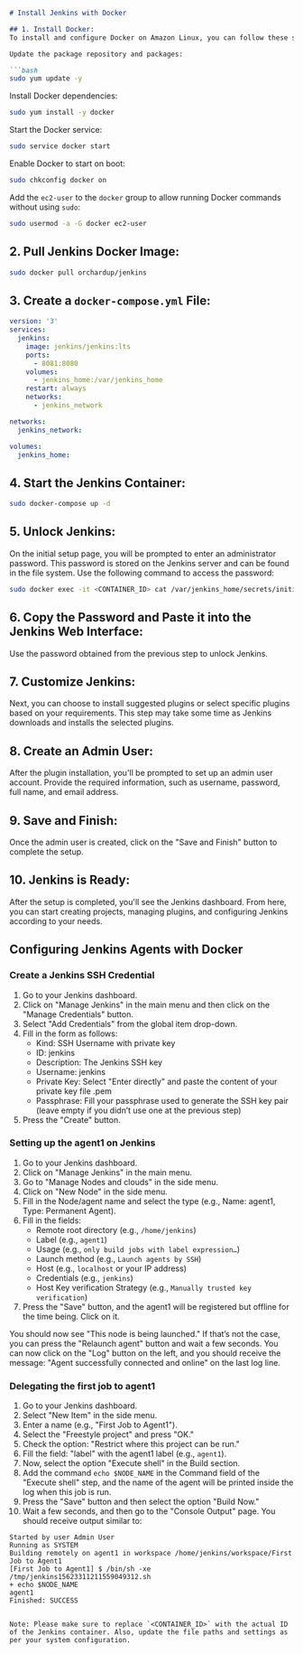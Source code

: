 ```markdown
# Install Jenkins with Docker

## 1. Install Docker:
To install and configure Docker on Amazon Linux, you can follow these steps:

Update the package repository and packages:

```bash
sudo yum update -y
```

Install Docker dependencies:

```bash
sudo yum install -y docker
```

 Start the Docker service:

```bash
sudo service docker start
```

Enable Docker to start on boot:

```bash
sudo chkconfig docker on
```

Add the `ec2-user` to the `docker` group to allow running Docker commands without using `sudo`:

```bash
sudo usermod -a -G docker ec2-user
```


## 2. Pull Jenkins Docker Image:
```bash
sudo docker pull orchardup/jenkins
```

## 3. Create a `docker-compose.yml` File:
```yaml
version: '3'
services:
  jenkins:
    image: jenkins/jenkins:lts
    ports:
      - 8081:8080
    volumes:
      - jenkins_home:/var/jenkins_home
    restart: always
    networks:
      - jenkins_network

networks:
  jenkins_network:

volumes:
  jenkins_home:
```

## 4. Start the Jenkins Container:
```bash
sudo docker-compose up -d
```

## 5. Unlock Jenkins:
On the initial setup page, you will be prompted to enter an administrator password. This password is stored on the Jenkins server and can be found in the file system. Use the following command to access the password:
```bash
sudo docker exec -it <CONTAINER_ID> cat /var/jenkins_home/secrets/initialAdminPassword
```

## 6. Copy the Password and Paste it into the Jenkins Web Interface:
Use the password obtained from the previous step to unlock Jenkins.

## 7. Customize Jenkins:
Next, you can choose to install suggested plugins or select specific plugins based on your requirements. This step may take some time as Jenkins downloads and installs the selected plugins.

## 8. Create an Admin User:
After the plugin installation, you'll be prompted to set up an admin user account. Provide the required information, such as username, password, full name, and email address.

## 9. Save and Finish:
Once the admin user is created, click on the "Save and Finish" button to complete the setup.

## 10. Jenkins is Ready:
After the setup is completed, you'll see the Jenkins dashboard. From here, you can start creating projects, managing plugins, and configuring Jenkins according to your needs.

## Configuring Jenkins Agents with Docker

### Create a Jenkins SSH Credential
1. Go to your Jenkins dashboard.
2. Click on "Manage Jenkins" in the main menu and then click on the "Manage Credentials" button.
3. Select "Add Credentials" from the global item drop-down.
4. Fill in the form as follows:
   - Kind: SSH Username with private key
   - ID: jenkins
   - Description: The Jenkins SSH key
   - Username: jenkins
   - Private Key: Select "Enter directly" and paste the content of your private key file .pem
   - Passphrase: Fill your passphrase used to generate the SSH key pair (leave empty if you didn’t use one at the previous step)
5. Press the "Create" button.

### Setting up the agent1 on Jenkins
1. Go to your Jenkins dashboard.
2. Click on "Manage Jenkins" in the main menu.
3. Go to "Manage Nodes and clouds" in the side menu.
4. Click on "New Node" in the side menu.
5. Fill in the Node/agent name and select the type (e.g., Name: agent1, Type: Permanent Agent).
6. Fill in the fields:
   - Remote root directory (e.g., `/home/jenkins`)
   - Label (e.g., `agent1`)
   - Usage (e.g., `only build jobs with label expression…`)
   - Launch method (e.g., `Launch agents by SSH`)
   - Host (e.g., `localhost` or your IP address)
   - Credentials (e.g., `jenkins`)
   - Host Key verification Strategy (e.g., `Manually trusted key verification`)
7. Press the "Save" button, and the agent1 will be registered but offline for the time being. Click on it.

You should now see "This node is being launched." If that’s not the case, you can press the "Relaunch agent" button and wait a few seconds. You can now click on the "Log" button on the left, and you should receive the message: "Agent successfully connected and online" on the last log line.

### Delegating the first job to agent1
1. Go to your Jenkins dashboard.
2. Select "New Item" in the side menu.
3. Enter a name (e.g., "First Job to Agent1").
4. Select the "Freestyle project" and press "OK."
5. Check the option: "Restrict where this project can be run."
6. Fill the field: "label" with the agent1 label (e.g., `agent1`).
7. Now, select the option "Execute shell" in the Build section.
8. Add the command `echo $NODE_NAME` in the Command field of the "Execute shell" step, and the name of the agent will be printed inside the log when this job is run.
9. Press the "Save" button and then select the option "Build Now."
10. Wait a few seconds, and then go to the "Console Output" page. You should receive output similar to:
```
Started by user Admin User
Running as SYSTEM
Building remotely on agent1 in workspace /home/jenkins/workspace/First Job to Agent1
[First Job to Agent1] $ /bin/sh -xe /tmp/jenkins15623311211559049312.sh
+ echo $NODE_NAME
agent1
Finished: SUCCESS
```
```

Note: Please make sure to replace `<CONTAINER_ID>` with the actual ID of the Jenkins container. Also, update the file paths and settings as per your system configuration.
